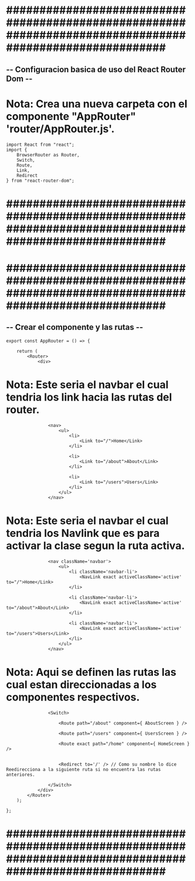 # ######################################################################################################### #


## -- Configuracion basica de uso del React Router Dom -- ##


# Nota: Crea una nueva carpeta con el componente "AppRouter" 'router/AppRouter.js'.


    import React from "react";
    import {
        BrowserRouter as Router,
        Switch,
        Route,
        Link,
        Redirect
    } from "react-router-dom";


# ######################################################################################################### #





# ######################################################################################################### #


## -- Crear el componente y las rutas -- ##


    export const AppRouter = () => {

        return (
            <Router>
                <div>


# Nota: Este seria el navbar el cual tendria los link hacia las rutas del router.

                    <nav>
                        <ul>
                            <li>
                                <Link to="/">Home</Link>
                            </li>

                            <li>
                                <Link to="/about">About</Link>
                            </li>

                            <li>
                                <Link to="/users">Users</Link>
                            </li>
                        </ul>
                    </nav>

                
# Nota: Este seria el navbar el cual tendria los Navlink que es para activar la clase segun la ruta activa.

                    <nav className='navbar'>
                        <ul>
                            <li className='navbar-li'>
                                <NavLink exact activeClassName='active' to="/">Home</Link>
                            </li>

                            <li className='navbar-li'>
                                <NavLink exact activeClassName='active' to="/about">About</Link>
                            </li>

                            <li className='navbar-li'>
                                <NavLink exact activeClassName='active' to="/users">Users</Link>
                            </li>
                        </ul>
                    </nav>


# Nota: Aqui se definen las rutas las cual estan direccionadas a los componentes respectivos.

                    <Switch>

                        <Route path="/about" component={ AboutScreen } />

                        <Route path="/users" component={ UsersScreen } />

                        <Route exact path="/home" component={ HomeScreen } />


                        <Redirect to='/' /> // Como su nombre lo dice Reedirecciona a la siguiente ruta si no encuentra las rutas anteriores.

                    </Switch>
                </div>
            </Router>
        );

    };


# ######################################################################################################### #